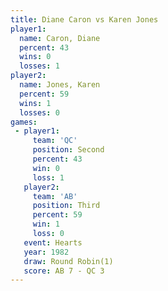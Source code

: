 ```yaml
---
title: Diane Caron vs Karen Jones
player1:            
  name: Caron, Diane
  percent: 43       
  wins: 0           
  losses: 1         
player2:            
  name: Jones, Karen
  percent: 59       
  wins: 1           
  losses: 0         
games:
 - player1:          
     team: 'QC'      
     position: Second
     percent: 43     
     win: 0          
     loss: 1         
   player2:         
     team: 'AB'     
     position: Third
     percent: 59    
     win: 1         
     loss: 0        
   event: Hearts       
   year: 1982          
   draw: Round Robin(1)
   score: AB 7 - QC 3  
---
```

